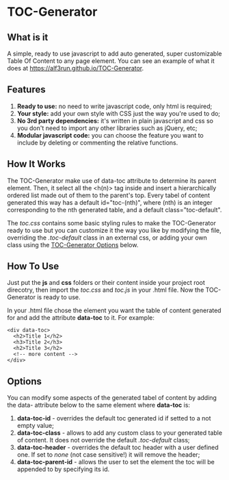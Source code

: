 # TOC-Generator

## What is it
A simple, ready to use javascript to add auto generated, super customizable Table Of Content to any page element. You can see an example of what it does at https://alf3run.github.io/TOC-Generator.

## Features
1. **Ready to use:** no need to write javascript code, only html is required;
2. **Your style:** add your own style with CSS just the way you're used to do;
3. **No 3rd party dependencies:** it's written in plain javascript and css so you don't need to import any other libraries such as jQuery, etc;
4. **Modular javascript code:** you can choose the feature you want to include by deleting or commenting the relative functions.

## How It Works
The TOC-Generator make use of data-toc attribute to determine its parent element. Then, it select all the <h(n)> tag inside and insert a hierarchically ordered list made out of them to the parent's top. Every tabel of content generated this way has a default id="toc-(nth)", where (nth) is an integer corresponding to the nth generated table, and a default class="toc-default".

The *toc.css* contains some basic styling rules to make the TOC-Generator ready to use but you can customize it the way you like by modifying the file, overriding the *.toc-default* class in an external css, or adding your own class using the [TOC-Generator Options](https://github.com/ALF3run/TOC-Generator/#options) below.

## How To Use
Just put the **js** and **css** folders or their content inside your project root direcotry, then import the *toc.css* and *toc.js* in your .html file. Now the TOC-Generator is ready to use.

In your .html file chose the element you want the table of content generated for and add the attribute **data-toc** to it. For example:
```
<div data-toc>
  <h2>Title 1</h2>
  <h3>Title 2</h3>
  <h2>Title 3</h2>
  <!-- more content -->
</div>
```

## Options
You can modify some aspects of the generated tabel of content by adding the data- attribute below to the same element where **data-toc** is:
1. **data-toc-id** - overrides the default toc generated id if setted to a not empty value;
2. **data-toc-class** - allows to add any custom class to your generated table of content. It does not override the default *.toc-default* class;
3. **data-toc-header** - overrides the default toc header with a user defined one. If set to *none* (not case sensitive!) it will remove the header;
4. **data-toc-parent-id** - allows the user to set the element the toc will be appended to by specifying its id.

